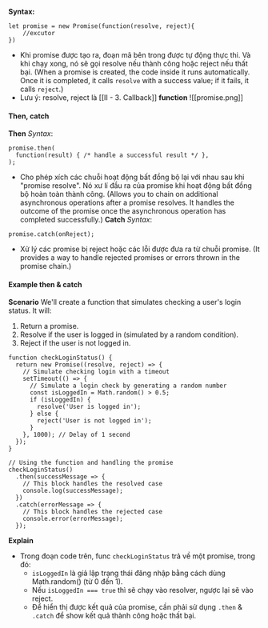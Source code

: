 **Syntax:**
```
let promise = new Promise(function(resolve, reject){
	//excutor 
})
```
- Khi promise được tạo ra, đoạn mã bên trong được tự động thực thi. Và khi chạy xong, nó sẽ gọi resolve nếu thành công hoặc reject nếu thất bại. (When a promise is created, the code inside it runs automatically. Once it is completed, it calls `resolve` with a success value; if it fails, it calls `reject`.)
- Lưu ý: resolve, reject là [[II - 3. Callback]] **function**
![[promise.png]]
#### Then, catch
**Then**
*Syntax*:
```
promise.then(
  function(result) { /* handle a successful result */ },
);
```
- Cho phép xích các chuỗi hoạt động bất đồng bộ lại với nhau sau khi "promise resolve". Nó xư lí đầu ra của promise khi hoạt động bất đồng bộ hoàn toàn thành công. (Allows you to chain on additional asynchronous operations after a promise resolves. It handles the outcome of the promise once the asynchronous operation has completed successfully.)
**Catch**
*Syntax*:
```
promise.catch(onReject);
```
- Xử lý các promise bị reject hoặc các lỗi được đưa ra từ chuỗi promise. (It provides a way to handle rejected promises or errors thrown in the promise chain.)

#### Example then & catch
**Scenario**
We'll create a function that simulates checking a user's login status. It will:
1. Return a promise.
2. Resolve if the user is logged in (simulated by a random condition).
3. Reject if the user is not logged in.
```
function checkLoginStatus() {
  return new Promise((resolve, reject) => {
    // Simulate checking login with a timeout
    setTimeout(() => {
      // Simulate a login check by generating a random number
      const isLoggedIn = Math.random() > 0.5;
      if (isLoggedIn) {
        resolve('User is logged in');
      } else {
        reject('User is not logged in');
      }
    }, 1000); // Delay of 1 second
  });
}

// Using the function and handling the promise
checkLoginStatus()
  .then(successMessage => {
    // This block handles the resolved case
    console.log(successMessage);
  })
  .catch(errorMessage => {
    // This block handles the rejected case
    console.error(errorMessage);
  });
```
**Explain**
- Trong đoạn code trên, func `checkLoginStatus` trả về một promise, trong đó:
	- `isLoggedIn` là giả lập trạng thái đăng nhập bằng cách dùng Math.random() (từ 0 đến 1).
	- Nếu `isLoggedIn === true` thì sẽ chạy vào resolver, ngược lại sẽ vào reject.
	- Để hiển thị được kết quả của promise, cần phải sử dụng `.then` & `.catch` để show kết quả thành công hoặc thất bại.
